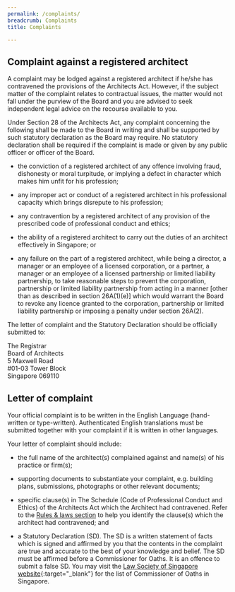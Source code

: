 ```yaml
---
permalink: /complaints/
breadcrumb: Complaints
title: Complaints

---
```



## Complaint against a registered architect

A complaint may be lodged against a registered architect if he/she has contravened the provisions of the Architects Act. However, if the subject matter of the complaint relates to contractual issues, the matter would not fall under the purview of the Board and you are advised to seek independent legal advice on the recourse available to you.

Under Section 28 of the Architects Act, any complaint concerning the following shall be made to the Board in writing and shall be supported by such statutory declaration as the Board may require. No statutory declaration shall be required if the complaint is made or given by any public officer or officer of the Board.

* the conviction of a registered architect of any offence involving fraud, dishonesty or moral turpitude, or implying a defect in character which makes him unfit for his profession;

* any improper act or conduct of a registered architect in his professional capacity which brings disrepute to his profession;

* any contravention by a registered architect of any provision of the prescribed code of professional conduct and ethics;

* the ability of a registered architect to carry out the duties of an architect effectively in Singapore; or

* any failure on the part of a registered architect, while being a director, a manager or an employee of a licensed corporation, or a partner, a manager or an employee of a licensed partnership or limited liability partnership, to take reasonable steps to prevent the corporation, partnership or limited liability partnership from acting in a manner [other than as described in section 26A(1)(e)] which would warrant the Board to revoke any licence granted to the corporation, partnership or limited liability partnership or imposing a penalty under section 26A(2).

The letter of complaint and the Statutory Declaration should be officially submitted to: 

The Registrar <br/> Board of Architects <br/> 5 Maxwell Road <br/> #01-03 Tower Block <br/> Singapore 069110

## Letter of complaint ##

Your official complaint is to be written in the English Language (hand-written or type-written). Authenticated English translations must be submitted together with your complaint if it is written in other languages.

Your letter of complaint should include:

* the full name of the architect(s) complained against and name(s) of his practice or firm(s); 

* supporting documents to substantiate your complaint, e.g. building plans, submissions, photographs or other relevant documents;

* specific clause(s) in The Schedule (Code of Professional Conduct and Ethics) of the Architects Act which the Architect had contravened. Refer to the [Rules & laws section](/who-we-are/rules-and-laws/) to help you identify the clause(s) which the architect had contravened; and

* a Statutory Declaration (SD). The SD is a written statement of facts which is signed and affirmed by you that the contents in the complaint are true and accurate to the best of your knowledge and belief. The SD must be affirmed before a Commissioner for Oaths. It is an offence to submit a false SD. You may visit the [Law Society of Singapore website](https://www.lawsociety.org.sg/){:target="_blank"} for the list of Commissioner of Oaths in Singapore.

